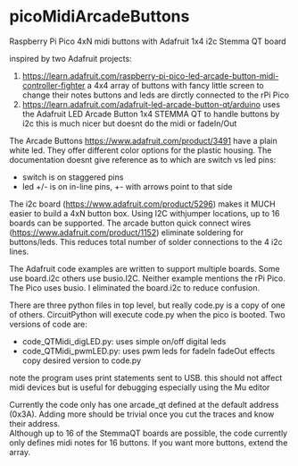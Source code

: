 # picoMidiArcadeButtons
Raspberry Pi Pico 4xN midi buttons with Adafruit 1x4 i2c Stemma QT board

inspired by two Adafruit projects:
1) https://learn.adafruit.com/raspberry-pi-pico-led-arcade-button-midi-controller-fighter
   a 4x4 array of buttons with fancy little screen to change their notes
   buttons and leds are dirctly connected to the rPi Pico
2) https://learn.adafruit.com/adafruit-led-arcade-button-qt/arduino
   uses the Adafruit LED Arcade Button 1x4 STEMMA QT to handle buttons by i2c
   this is much nicer but doesnt do the midi or fadeIn/Out
   
The Arcade Buttons https://www.adafruit.com/product/3491 have a plain white led. They offer different color options for the plastic housing. The documentation doesnt give reference as to which are switch vs led pins:
 * switch is on staggered pins
 * led +/- is on in-line pins, +- with arrows point to that side

The i2c board (https://www.adafruit.com/product/5296) makes it MUCH easier to build a 4xN button box. Using I2C withjumper locations, up to 16 boards can be supported.  The arcade button quick connect wires (https://www.adafruit.com/product/1152) eliminate soldering for buttons/leds.  This reduces total number of solder connections to the 4 i2c lines.

The Adafruit code examples are written to support multiple boards. Some use board.i2c others use busio.I2C. Neither example mentions the rPi Pico.  The Pico uses busio.  I eliminated the board.i2c to reduce confusion.

There are three python files in top level, but really code.py is a copy of one of others. CircuitPython will execute code.py when the pico is booted.  Two versions of code are:
 * code_QTMidi_digLED.py: uses simple on/off digital leds
 * code_QTMidi_pwmLED.py: uses pwm leds for fadeIn fadeOut effects
copy desired version to code.py

note the program uses print statements sent to USB.
this should not affect midi devices but is useful for debugging
especially using the Mu editor

Currently the code only has one arcade_qt defined at the default address (0x3A). Adding more should be trivial once you cut the traces and know their address.  
Although up to 16 of the StemmaQT boards are possible, the code currently only defines midi notes for 16 buttons.  If you want more buttons, extend the array.
